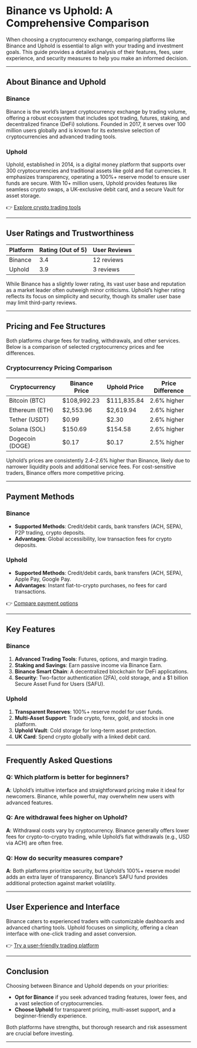 # Binance vs Uphold: A Comprehensive Comparison  

When choosing a cryptocurrency exchange, comparing platforms like Binance and Uphold is essential to align with your trading and investment goals. This guide provides a detailed analysis of their features, fees, user experience, and security measures to help you make an informed decision.  

---

## About Binance and Uphold  

### Binance  
Binance is the world’s largest cryptocurrency exchange by trading volume, offering a robust ecosystem that includes spot trading, futures, staking, and decentralized finance (DeFi) solutions. Founded in 2017, it serves over 100 million users globally and is known for its extensive selection of cryptocurrencies and advanced trading tools.  

### Uphold  
Uphold, established in 2014, is a digital money platform that supports over 300 cryptocurrencies and traditional assets like gold and fiat currencies. It emphasizes transparency, operating a 100%+ reserve model to ensure user funds are secure. With 10+ million users, Uphold provides features like seamless crypto swaps, a UK-exclusive debit card, and a secure Vault for asset storage.  

👉 [Explore crypto trading tools](https://bit.ly/okx-bonus)  

---

## User Ratings and Trustworthiness  

| Platform | Rating (Out of 5) | User Reviews |
|---------|-------------------|--------------|
| Binance | 3.4               | 12 reviews   |
| Uphold  | 3.9               | 3 reviews    |

While Binance has a slightly lower rating, its vast user base and reputation as a market leader often outweigh minor criticisms. Uphold’s higher rating reflects its focus on simplicity and security, though its smaller user base may limit third-party reviews.  

---

## Pricing and Fee Structures  

Both platforms charge fees for trading, withdrawals, and other services. Below is a comparison of selected cryptocurrency prices and fee differences.  

### Cryptocurrency Pricing Comparison  

| Cryptocurrency | Binance Price | Uphold Price | Price Difference |
|----------------|---------------|--------------|------------------|
| Bitcoin (BTC)  | $108,992.23   | $111,835.84  | 2.6% higher      |
| Ethereum (ETH) | $2,553.96     | $2,619.94    | 2.6% higher      |
| Tether (USDT)  | $0.99         | $2.30        | 2.6% higher      |
| Solana (SOL)   | $150.69       | $154.58      | 2.6% higher      |
| Dogecoin (DOGE)| $0.17         | $0.17        | 2.5% higher      |

Uphold’s prices are consistently 2.4–2.6% higher than Binance, likely due to narrower liquidity pools and additional service fees. For cost-sensitive traders, Binance offers more competitive pricing.  

---

## Payment Methods  

### Binance  
- **Supported Methods**: Credit/debit cards, bank transfers (ACH, SEPA), P2P trading, crypto deposits.  
- **Advantages**: Global accessibility, low transaction fees for crypto deposits.  

### Uphold  
- **Supported Methods**: Credit/debit cards, bank transfers (ACH, SEPA), Apple Pay, Google Pay.  
- **Advantages**: Instant fiat-to-crypto purchases, no fees for card transactions.  

👉 [Compare payment options](https://bit.ly/okx-bonus)  

---

## Key Features  

### Binance  
1. **Advanced Trading Tools**: Futures, options, and margin trading.  
2. **Staking and Savings**: Earn passive income via Binance Earn.  
3. **Binance Smart Chain**: A decentralized blockchain for DeFi applications.  
4. **Security**: Two-factor authentication (2FA), cold storage, and a $1 billion Secure Asset Fund for Users (SAFU).  

### Uphold  
1. **Transparent Reserves**: 100%+ reserve model for user funds.  
2. **Multi-Asset Support**: Trade crypto, forex, gold, and stocks in one platform.  
3. **Uphold Vault**: Cold storage for long-term asset protection.  
4. **UK Card**: Spend crypto globally with a linked debit card.  

---

## Frequently Asked Questions  

### Q: Which platform is better for beginners?  
**A**: Uphold’s intuitive interface and straightforward pricing make it ideal for newcomers. Binance, while powerful, may overwhelm new users with advanced features.  

### Q: Are withdrawal fees higher on Uphold?  
**A**: Withdrawal costs vary by cryptocurrency. Binance generally offers lower fees for crypto-to-crypto trading, while Uphold’s fiat withdrawals (e.g., USD via ACH) are often free.  

### Q: How do security measures compare?  
**A**: Both platforms prioritize security, but Uphold’s 100%+ reserve model adds an extra layer of transparency. Binance’s SAFU fund provides additional protection against market volatility.  

---

## User Experience and Interface  

Binance caters to experienced traders with customizable dashboards and advanced charting tools. Uphold focuses on simplicity, offering a clean interface with one-click trading and asset conversion.  

👉 [Try a user-friendly trading platform](https://bit.ly/okx-bonus)  

---

## Conclusion  

Choosing between Binance and Uphold depends on your priorities:  
- **Opt for Binance** if you seek advanced trading features, lower fees, and a vast selection of cryptocurrencies.  
- **Choose Uphold** for transparent pricing, multi-asset support, and a beginner-friendly experience.  

Both platforms have strengths, but thorough research and risk assessment are crucial before investing.  

--- 
